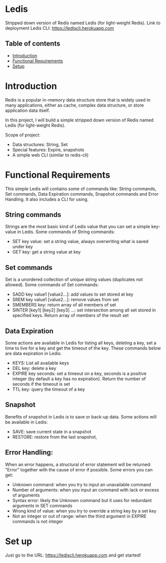 # Ledis

Stripped down version of Redis named Ledis (for light-weight Redis).
Link to deployment Ledis CLI: https://lediscli.herokuapp.com

## Table of contents
* [Introduction](#Introduction)
* [Functional Requirements](#functional-requirements)
* [Setup](#setup)

# Introduction
Redis is a popular in-memory data structure store that is widely used in many applications, either as cache, complex data structure, or store application data itself.

In this project, I will build a simple stripped down version of Redis named Ledis (for light-weight Redis).

Scope of project:
* Data structures: String, Set
* Special features: Expire, snapshots
* A simple web CLI (similar to redis-cli)

# Functional Requirements
This simple Ledis will contains some of commands like: String commands, Set commands, Data Expiration commands, Snapshot commands and Error Handling. It also includes a CLI for using.

## String commands
Strings are the most basic kind of Ledis value that you can set a simple key-value in Ledis. Some commands of String commands:

* SET key value: set a string value, always overwriting what is saved under key
* GET key: get a string value at key

## Set commands
Set is a unordered collection of unique string values (duplicates not allowed). Some commands of Set commands:

* SADD key value1 [value2...]: add values to set stored at key
* SREM key value1 [value2...]: remove values from set
* SMEMBERS key: return array of all members of set
* SINTER [key1] [key2] [key3] ...: set intersection among all set stored in specified keys. Return array of members of the result set

## Data Expiration
Some actions are available in Ledis for listing all keys, deleting a key, set a time to live for a key and get the timeout of the key. These commands below are data expiration in Ledis:

* KEYS: List all available keys
* DEL key: delete a key
* EXPIRE key seconds: set a timeout on a key, seconds is a positive integer (by default a key has no expiration). Return the number of seconds if the timeout is set
* TTL key: query the timeout of a key

## Snapshot
Benefits of snapshot in Ledis is to save or back-up data. Some actions will be available in Ledis:

* SAVE: save current state in a snapshot
* RESTORE: restore from the last snapshot,

## Error Handling: 
When an error happens, a structural of error statement will be returned: "Error" together with the cause of error if possible. Some errors you can get: 

* Unknown command: when you try to input an unavailable command
* Number of arguments: when you input an command with lack or excess of arguments
* Syntax error: likely the Unknown command but it uses for redundant arguments in SET commands
* Wrong kind of value: when you try to override a string key by a set key
* Not an integer or out of range: when the third argument in EXPIRE commands is not integer

# Set up
Just go to the URL: https://lediscli.herokuapp.com and get started!